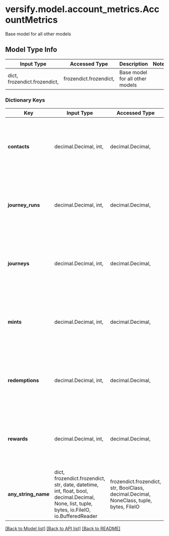 # versify.model.account_metrics.AccountMetrics

Base model for all other models

## Model Type Info
Input Type | Accessed Type | Description | Notes
------------ | ------------- | ------------- | -------------
dict, frozendict.frozendict,  | frozendict.frozendict,  | Base model for all other models | 

### Dictionary Keys
Key | Input Type | Accessed Type | Description | Notes
------------ | ------------- | ------------- | ------------- | -------------
**contacts** | decimal.Decimal, int,  | decimal.Decimal,  | The number of contacts in the account | [optional] if omitted the server will use the default value of 0
**journey_runs** | decimal.Decimal, int,  | decimal.Decimal,  | The number of journey runs in the account | [optional] if omitted the server will use the default value of 0
**journeys** | decimal.Decimal, int,  | decimal.Decimal,  | The number of journeys in the account | [optional] if omitted the server will use the default value of 0
**mints** | decimal.Decimal, int,  | decimal.Decimal,  | The number of mints in the account | [optional] if omitted the server will use the default value of 0
**redemptions** | decimal.Decimal, int,  | decimal.Decimal,  | The number of redemptions in the account | [optional] if omitted the server will use the default value of 0
**rewards** | decimal.Decimal, int,  | decimal.Decimal,  | The number of rewards in the account | [optional] if omitted the server will use the default value of 0
**any_string_name** | dict, frozendict.frozendict, str, date, datetime, int, float, bool, decimal.Decimal, None, list, tuple, bytes, io.FileIO, io.BufferedReader | frozendict.frozendict, str, BoolClass, decimal.Decimal, NoneClass, tuple, bytes, FileIO | any string name can be used but the value must be the correct type | [optional]

[[Back to Model list]](../../README.md#documentation-for-models) [[Back to API list]](../../README.md#documentation-for-api-endpoints) [[Back to README]](../../README.md)

